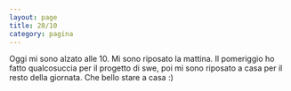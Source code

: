 ```yaml
--- 
layout: page
title: 28/10
category: pagina
---
```


Oggi mi sono alzato alle 10. Mi sono riposato la mattina.
Il pomeriggio ho fatto qualcosuccia per il progetto di swe, poi mi sono riposato
a casa per il resto della giornata. Che bello stare a casa :)
